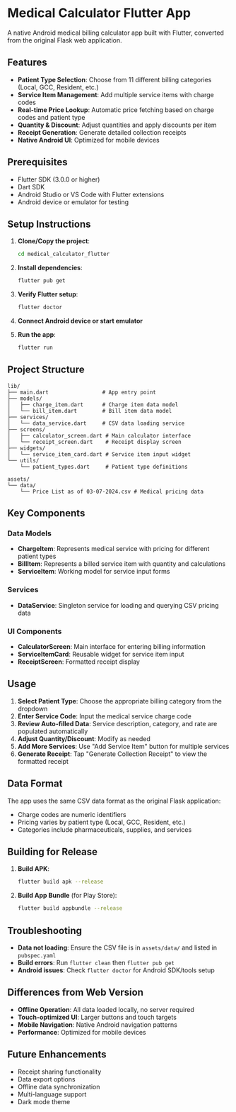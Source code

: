 # Medical Calculator Flutter App

A native Android medical billing calculator app built with Flutter, converted from the original Flask web application.

## Features

- **Patient Type Selection**: Choose from 11 different billing categories (Local, GCC, Resident, etc.)
- **Service Item Management**: Add multiple service items with charge codes
- **Real-time Price Lookup**: Automatic price fetching based on charge codes and patient type
- **Quantity & Discount**: Adjust quantities and apply discounts per item
- **Receipt Generation**: Generate detailed collection receipts
- **Native Android UI**: Optimized for mobile devices

## Prerequisites

- Flutter SDK (3.0.0 or higher)
- Dart SDK
- Android Studio or VS Code with Flutter extensions
- Android device or emulator for testing

## Setup Instructions

1. **Clone/Copy the project**:
   ```bash
   cd medical_calculator_flutter
   ```

2. **Install dependencies**:
   ```bash
   flutter pub get
   ```

3. **Verify Flutter setup**:
   ```bash
   flutter doctor
   ```

4. **Connect Android device or start emulator**

5. **Run the app**:
   ```bash
   flutter run
   ```

## Project Structure

```
lib/
├── main.dart                 # App entry point
├── models/
│   ├── charge_item.dart      # Charge item data model
│   └── bill_item.dart        # Bill item data model
├── services/
│   └── data_service.dart     # CSV data loading service
├── screens/
│   ├── calculator_screen.dart # Main calculator interface
│   └── receipt_screen.dart    # Receipt display screen
├── widgets/
│   └── service_item_card.dart # Service item input widget
└── utils/
    └── patient_types.dart     # Patient type definitions

assets/
└── data/
    └── Price List as of 03-07-2024.csv # Medical pricing data
```

## Key Components

### Data Models
- **ChargeItem**: Represents medical service with pricing for different patient types
- **BillItem**: Represents a billed service item with quantity and calculations
- **ServiceItem**: Working model for service input forms

### Services
- **DataService**: Singleton service for loading and querying CSV pricing data

### UI Components
- **CalculatorScreen**: Main interface for entering billing information
- **ServiceItemCard**: Reusable widget for service item input
- **ReceiptScreen**: Formatted receipt display

## Usage

1. **Select Patient Type**: Choose the appropriate billing category from the dropdown
2. **Enter Service Code**: Input the medical service charge code
3. **Review Auto-filled Data**: Service description, category, and rate are populated automatically
4. **Adjust Quantity/Discount**: Modify as needed
5. **Add More Services**: Use "Add Service Item" button for multiple services
6. **Generate Receipt**: Tap "Generate Collection Receipt" to view the formatted receipt

## Data Format

The app uses the same CSV data format as the original Flask application:
- Charge codes are numeric identifiers
- Pricing varies by patient type (Local, GCC, Resident, etc.)
- Categories include pharmaceuticals, supplies, and services

## Building for Release

1. **Build APK**:
   ```bash
   flutter build apk --release
   ```

2. **Build App Bundle** (for Play Store):
   ```bash
   flutter build appbundle --release
   ```

## Troubleshooting

- **Data not loading**: Ensure the CSV file is in `assets/data/` and listed in `pubspec.yaml`
- **Build errors**: Run `flutter clean` then `flutter pub get`
- **Android issues**: Check `flutter doctor` for Android SDK/tools setup

## Differences from Web Version

- **Offline Operation**: All data loaded locally, no server required
- **Touch-optimized UI**: Larger buttons and touch targets
- **Mobile Navigation**: Native Android navigation patterns
- **Performance**: Optimized for mobile devices

## Future Enhancements

- Receipt sharing functionality
- Data export options
- Offline data synchronization
- Multi-language support
- Dark mode theme